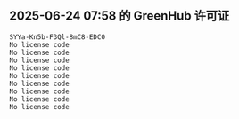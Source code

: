 ## 2025-06-24 07:58 的 GreenHub 许可证
```
SYYa-Kn5b-F3Ql-8mC8-EDC0
No license code
No license code
No license code
No license code
No license code
No license code
No license code
No license code
No license code
```
